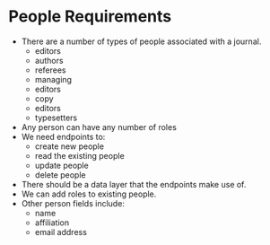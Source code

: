 # People Requirements

- There are a number of types of people associated with a journal.
    - editors
    - authors
    - referees
    - managing
    - editors
    - copy
    - editors
    - typesetters
- Any person can have any number of roles
- We need endpoints to:
    - create new people
    - read the existing people
    - update people
    - delete people
- There should be a data layer that the endpoints make use of.
- We can add roles to existing people.
- Other person fields include:
    - name
    - affiliation
    - email address
